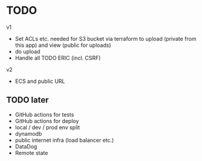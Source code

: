 # TODO

v1

* Set ACLs etc. needed for S3 bucket via terraform to upload (private from this app) and view (public for uploads)
* do upload
* Handle all TODO ERIC (incl. CSRF)

v2 

* ECS and public URL 

## TODO later

* GitHub actions for tests
* GitHub actions for deploy
* local / dev / prod env split 
* dynamodb
* public internet infra (load balancer etc.)
* DataDog 
* Remote state 